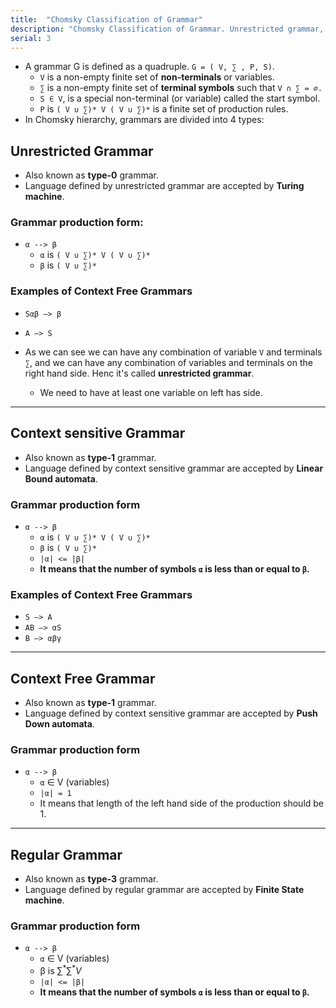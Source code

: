 ```yaml
---
title:  "Chomsky Classification of Grammar"
description: "Chomsky Classification of Grammar. Unrestricted grammar, context sensitive grammar, context free grammar, regular grammar. Turing machine, linear bound automata, push down automata, finite state automata."
serial: 3
---
```


- A grammar G is defined as a quadruple. `G = ( V, ∑ , P, S)`.
    - `V` is a non-empty finite set of **non-terminals** or variables.
    - `∑` is a non-empty finite set of **terminal symbols** such that `V ∩ ∑ = ∅.`
    - `S ∈ V`, is a special non-terminal (or variable) called the start symbol.
    - `P` is `( V ∪ ∑)* V ( V ∪ ∑)*` is a finite set of production rules.
- In Chomsky hierarchy, grammars are divided into 4 types:

## Unrestricted Grammar

- Also known as **type-0** grammar.
- Language defined by unrestricted grammar are accepted by **Turing machine**.

### Grammar production form:
- `α --> β`
    - `α` is `( V ∪ ∑)* V ( V ∪ ∑)*`
    - `β` is `( V ∪ ∑)*`

### Examples of Context Free Grammars

- `Sαβ –> β`
- `A –> S`

- As we can see we can have any combination of variable `V` and terminals `∑`, and we can have any combination of variables and terminals on the right hand side. Henc it's called **unrestricted grammar**.
    - We need to have at least one variable on left has side.

***

## Context sensitive Grammar

- Also known as **type-1** grammar.
- Language defined by context sensitive grammar are accepted by **Linear Bound automata**.

### Grammar production form
- `α --> β`
    - `α` is `( V ∪ ∑)* V ( V ∪ ∑)*`
    - `β` is `( V ∪ ∑)*`
    - `|α| <= |β|`
    - **It means that the number of symbols `α` is less than or equal to `β`.**

### Examples of Context Free Grammars

- `S –> A`
- `AB –> αS`
- `B –> αβγ`

***

## Context Free Grammar

- Also known as **type-1** grammar.
- Language defined by context sensitive grammar are accepted by **Push Down automata**.

### Grammar production form

- `α --> β`
    - `α` ∈ V (variables) 
    - `|α| = 1`
    - It means that length of the left hand side of the production should be 1.
***

## Regular Grammar

- Also known as **type-3** grammar.
- Language defined by regular grammar are accepted by **Finite State machine**.

### Grammar production form
- `α --> β`
    - `α` ∈ V (variables) 
    - β is $∑^* ∑^*V$
    - `|α| <= |β|`
    - **It means that the number of symbols `α` is less than or equal to `β`.**